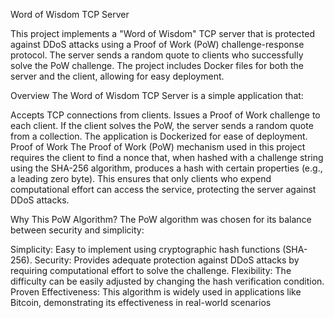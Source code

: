 Word of Wisdom TCP Server

This project implements a "Word of Wisdom" TCP server that is protected against DDoS attacks using a Proof of Work (PoW) challenge-response protocol. The server sends a random quote to clients who successfully solve the PoW challenge. The project includes Docker files for both the server and the client, allowing for easy deployment.

Overview
The Word of Wisdom TCP Server is a simple application that:

Accepts TCP connections from clients.
Issues a Proof of Work challenge to each client.
If the client solves the PoW, the server sends a random quote from a collection.
The application is Dockerized for ease of deployment.
Proof of Work
The Proof of Work (PoW) mechanism used in this project requires the client to find a nonce that, when hashed with a challenge string using the SHA-256 algorithm, produces a hash with certain properties (e.g., a leading zero byte). This ensures that only clients who expend computational effort can access the service, protecting the server against DDoS attacks.

Why This PoW Algorithm?
The PoW algorithm was chosen for its balance between security and simplicity:

Simplicity: Easy to implement using cryptographic hash functions (SHA-256).
Security: Provides adequate protection against DDoS attacks by requiring computational effort to solve the challenge.
Flexibility: The difficulty can be easily adjusted by changing the hash verification condition.
Proven Effectiveness: This algorithm is widely used in applications like Bitcoin, demonstrating its effectiveness in real-world scenarios